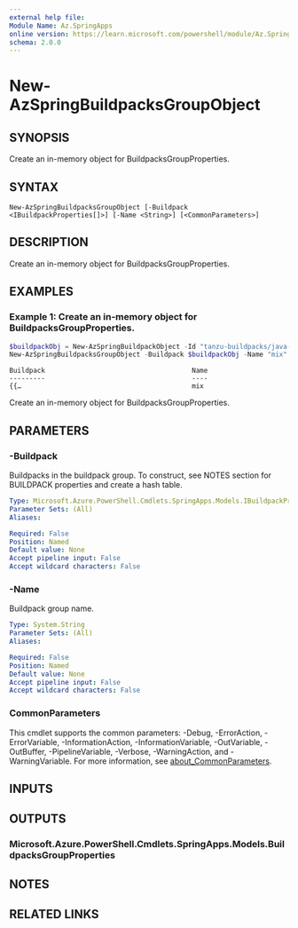 ```yaml
---
external help file:
Module Name: Az.SpringApps
online version: https://learn.microsoft.com/powershell/module/Az.SpringApps/new-azspringbuildpacksgroupobject
schema: 2.0.0
---
```


# New-AzSpringBuildpacksGroupObject

## SYNOPSIS
Create an in-memory object for BuildpacksGroupProperties.

## SYNTAX

```
New-AzSpringBuildpacksGroupObject [-Buildpack <IBuildpackProperties[]>] [-Name <String>] [<CommonParameters>]
```

## DESCRIPTION
Create an in-memory object for BuildpacksGroupProperties.

## EXAMPLES

### Example 1: Create an in-memory object for BuildpacksGroupProperties.
```powershell
$buildpackObj = New-AzSpringBuildpackObject -Id "tanzu-buildpacks/java-azure"
New-AzSpringBuildpacksGroupObject -Buildpack $buildpackObj -Name "mix"
```

```output
Buildpack                                     Name
---------                                     ----
{{…                                           mix
```

Create an in-memory object for BuildpacksGroupProperties.

## PARAMETERS

### -Buildpack
Buildpacks in the buildpack group.
To construct, see NOTES section for BUILDPACK properties and create a hash table.

```yaml
Type: Microsoft.Azure.PowerShell.Cmdlets.SpringApps.Models.IBuildpackProperties[]
Parameter Sets: (All)
Aliases:

Required: False
Position: Named
Default value: None
Accept pipeline input: False
Accept wildcard characters: False
```

### -Name
Buildpack group name.

```yaml
Type: System.String
Parameter Sets: (All)
Aliases:

Required: False
Position: Named
Default value: None
Accept pipeline input: False
Accept wildcard characters: False
```

### CommonParameters
This cmdlet supports the common parameters: -Debug, -ErrorAction, -ErrorVariable, -InformationAction, -InformationVariable, -OutVariable, -OutBuffer, -PipelineVariable, -Verbose, -WarningAction, and -WarningVariable. For more information, see [about_CommonParameters](http://go.microsoft.com/fwlink/?LinkID=113216).

## INPUTS

## OUTPUTS

### Microsoft.Azure.PowerShell.Cmdlets.SpringApps.Models.BuildpacksGroupProperties

## NOTES

## RELATED LINKS

